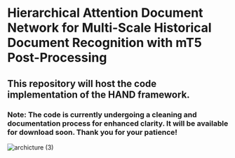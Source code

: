 # Hierarchical Attention Document Network for Multi-Scale Historical Document Recognition with mT5 Post-Processing

## This repository will host the code implementation of the HAND framework.


### Note: The code is currently undergoing a cleaning and documentation process for enhanced clarity. It will be available for download soon. Thank you for your patience!




![archicture (3)](https://github.com/user-attachments/assets/94522489-50fc-4f87-b106-2b2ec001026f)


